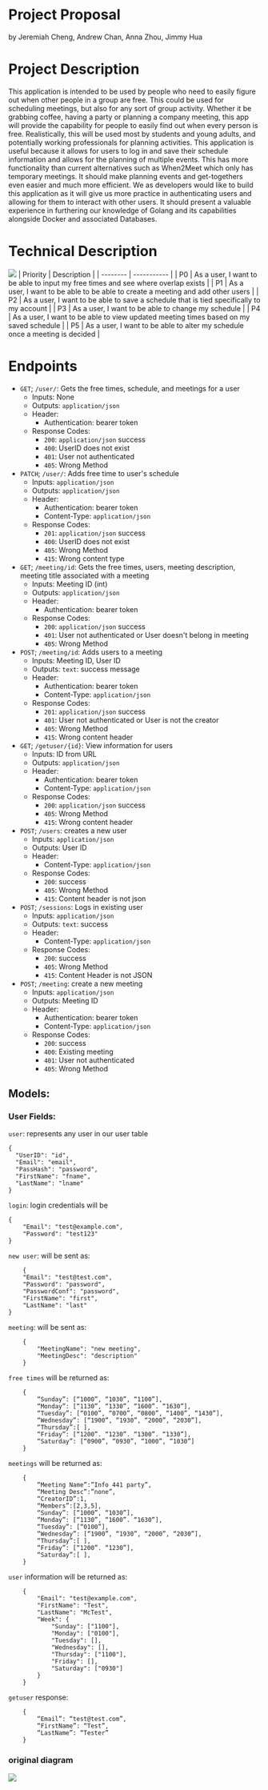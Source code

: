 # Project Proposal
by Jeremiah Cheng, Andrew Chan, Anna Zhou, Jimmy Hua
# Project Description
This application is intended to be used by people who need to easily figure out when other people in a group are free. This could be used for scheduling meetings, but also for any sort of group activity. Whether it be grabbing coffee, having a party or planning a company meeting, this app will provide the capability for people to easily find out when every person is free. Realistically, this will be used most by students and young adults, and potentially working professionals for planning activities. This application is useful because it allows for users to log in and save their schedule information and allows for the planning of multiple events. This has more functionality than current alternatives such as When2Meet which only has temporary meetings. It should make planning events and get-togethers even easier and much more efficient. We as developers would like to build this application as it will give us more practice in authenticating users and allowing for them to interact with other users. It should present a valuable experience in furthering our knowledge of Golang and its capabilities alongside Docker and associated Databases.

# Technical Description
![](imgs/revised_diagram.png)
| Priority | Description |
| -------- | ----------- |
| P0 | As a user, I want to be able to input my free times and see where overlap exists |
| P1 | As a user, I want to be able to be able to create a meeting and add other users |
| P2 | As a user, I want to be able to save a schedule that is tied specifically to my account |
| P3 | As a user, I want to be able to change my schedule |
| P4 | As a user, I want to be able to view updated meeting times based on my saved schedule |
| P5 | As a user, I want to be able to alter my schedule once a meeting is decided |

# Endpoints
* `GET`; `/user/`: Gets the free times, schedule, and meetings for a user
    * Inputs: None
    * Outputs: `application/json`
    * Header: 
        * Authentication: bearer token
    * Response Codes:
        * `200`: `application/json` success
        * `400`: UserID does not exist
        * `401`: User not authenticated
        * `405`: Wrong Method
* `PATCH`; `/user/`: Adds free time to user's schedule
    * Inputs: `application/json`
    * Outputs: `application/json`
    * Header: 
        * Authentication: bearer token
        * Content-Type: `application/json`
    * Response Codes:
        * `201`: `application/json` success
        * `400`: UserID does not exist
        * `405`: Wrong Method
        * `415`: Wrong content type
* `GET`; `/meeting/id`: Gets the free times, users, meeting description, meeting title associated with a meeting
    * Inputs: Meeting ID (int)
    * Outputs: `application/json`
    * Header: 
        * Authentication: bearer token
    * Response Codes:
        * `200`: `application/json` success
        * `401`: User not authenticated or User doesn't belong in meeting
        * `405`: Wrong Method
* `POST`; `/meeting/id`: Adds users to a meeting
    * Inputs: Meeting ID, User ID
    * Outputs: `text`: success message
    * Header: 
        * Authentication: bearer token
        * Content-Type: `application/json`
    * Response Codes:
        * `201`: `application/json` success
        * `401`: User not authenticated or User is not the creator
        * `405`: Wrong Method
        * `415`: Wrong content header
* `GET`; `/getuser/{id}`: View information for users
    * Inputs: ID from URL
    * Outputs: `application/json`
    * Header: 
        * Authentication: bearer token
        * Content-Type: `application/json`
    * Response Codes:
        * `200`: `application/json` success
        * `405`: Wrong Method
        * `415`: Wrong content header
* `POST`; `/users`: creates a new user
    * Inputs: `application/json`
    * Outputs: User ID
    * Header: 
        * Content-Type: `application/json`
    * Response Codes:
        * `200`: success
        * `405`: Wrong Method
        * `415`: Content header is not json
* `POST`; `/sessions`: Logs in existing user
    * Inputs: `application/json`
    * Outputs: `text`: success
    * Header: 
        * Content-Type: `application/json`
    * Response Codes:
        * `200`: success
        * `405`: Wrong Method
        * `415`: Content Header is not JSON
* `POST`; `/meeting`: create a new meeting
    * Inputs: `application/json`
    * Outputs: Meeting ID
    * Header: 
        * Authentication: bearer token
        * Content-Type: `application/json`
    * Response Codes:
        * `200`: success
        * `400`: Existing meeting
        * `401`: User not authenticated
        * `405`: Wrong Method


## Models: 

### User Fields:
`user`: represents any user in our user table
```
{
  "UserID": "id",
  "Email": "email",
  "PassHash": "password",
  "FirstName": "fname",
  "LastName": "lname"
}
```

`login`: login credentials will be 
```
{
	"Email": "test@example.com",
	"Password": "test123"
}
```

`new user`: will be sent as:
```
    {
	"Email": "test@test.com",
	"Password": "password",
	"PasswordConf": "password",
	"FirstName": "first",
	"LastName": "last"
}
```

`meeting`: will be sent as:
```
    {
        "MeetingName": "new meeting",
        "MeetingDesc": "description"
    }
```


`free times` will be returned as:
```
    {
        “Sunday”: [“1000”, “1030”, “1100”],
        “Monday”: [“1130”, “1330”, “1600”. “1630”],
        “Tuesday”: [“0100”, “0700”, “0800”, “1400”, “1430”],
        “Wednesday”: [“1900”, “1930”, “2000”, “2030”],
        “Thursday”:[ ],
        “Friday”: [“1200”. “1230”. “1300”. “1330”],
        “Saturday”: [“0900”, “0930”, “1000”, “1030”]
    }
```

`meetings` will be returned as:
```
    {
        “Meeting Name”:”Info 441 party”,
        “Meeting Desc”:”none”,
        “CreatorID”:1,
        “Members”:[2,3,5],
        “Sunday”: [“1000”, “1030”],
        “Monday”: [“1130”, “1600”. “1630”],
        “Tuesday”: [“0100”],
        “Wednesday”: [“1900”, “1930”, “2000”, “2030”],
        “Thursday”:[ ],
        “Friday”: [“1200”. “1230”],
        “Saturday”:[ ],
    }
```


`user` information will be returned as:
```
    {
        "Email": "test@example.com",
        "FirstName": "Test",
        "LastName": "McTest",
        "Week": {
            "Sunday": ["1100"],
            "Monday": ["0100"],
            "Tuesday": [],
            "Wednesday": [],
            "Thursday": ["1100"],
            "Friday": [],
            "Saturday": ["0930"]
        }
    }
```

`getuser` response:
```
    {
        “Email”: “test@test.com”,
        “FirstName”: “Test”,
        “LastName”: “Tester”
    }
```

### original diagram
![](imgs/diagram.png)